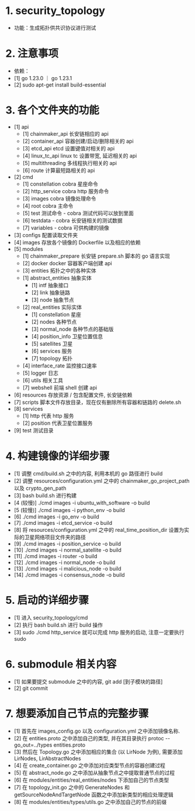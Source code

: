 # 1. security_topology

- 功能：生成拓扑供共识协议进行测试

# 2. 注意事项

- 依赖：
- [1] go 1.23.0 ｜ go 1.23.1
- [2] sudo apt-get install build-essential

# 3. 各个文件夹的功能
- [1] api
  - [1] chainmaker_api 长安链相应的 api
  - [2] container_api 容器创建/启动/删除相关的 api
  - [3] etcd_api etcd 设置键值对相关的 api
  - [4] linux_tc_api linux tc 设置带宽, 延迟相关的 api
  - [5] multithreading 多线程执行相关的 api
  - [6] route 计算最短路相关的 api
- [2] cmd
  - [1] constellation cobra 星座命令
  - [2] http_service cobra http 服务命令
  - [3] images cobra 镜像处理命令
  - [4] root cobra 主命令
  - [5] test 测试命令 - cobra 测试代码可以放到里面
  - [6] testdata - cobra 长安链相关的测试数据
  - [7] variables - cobra 可供构建的镜像
- [3] configs 配置读取文件夹
- [4] images 存放各个镜像的 Dockerfile 以及相应的依赖
- [5] modules
  -  [1] chainmaker_prepare 长安链 prepare.sh 脚本的 go 语言实现
  -  [2] docker docker 容器客户端创建 api
  -  [3] entities 拓扑之中的各种实体
    - [1] abstract_entities 抽象实体
      - [1] intf 抽象接口
      - [2] link 抽象链路
      - [3] node 抽象节点
    - [2] real_entities 实际实体
      - [1] constellation 星座
      - [2] nodes 各种节点
      - [3] normal_node 各种节点的基础版
      - [4] position_info 卫星位置信息
      - [5] satellites 卫星
      - [6] services 服务
      - [7] topology 拓扑
  -  [4] interface_rate 监控接口速率
  -  [5] logger 日志
  -  [6] utils 相关工具
  -  [7] webshell 前端 shell 创建 api
- [6] resources 存放资源 / 包含配置文件, 长安链依赖
- [7] scripts 脚本文件存放目录，现在仅有删除所有容器和链路的 delete.sh
- [8] services
  - [1] http 代表 http 服务
  - [2] position 代表卫星位置服务
- [9] test 测试目录

# 4. 构建镜像的详细步骤

- [1] 调整 cmd/build.sh 之中的内容, 利用本机的 go 路径进行 build
- [2] 调整 resources/configuration.yml 之中的 chainmaker_go_project_path 以及 crypto_gen_path
- [3] bash build.sh 进行构建
- [4 (较慢)] ./cmd images -i ubuntu_with_software -o build
- [5 (较慢)] ./cmd images -i python_env -o build
- [6] ./cmd images -i go_env -o build
- [7] ./cmd images -i etcd_service -o build
- [8] 将 resources/configuration.yml 之中的 real_time_position_dir 设置为实际的卫星网络项目文件夹的路径
- [9] ./cmd images -i position_service -o build
- [10] ./cmd images -i normal_satellite -o build
- [11] ./cmd images -i router -o build
- [12] ./cmd images -i normal_node -o build
- [13] ./cmd images -i malicious_node -o build
- [14] ./cmd images -i consensus_node -o build

# 5. 启动的详细步骤

- [1] 进入 security_topology/cmd
- [2] 执行 bash build.sh 进行 build 操作
- [3] sudo ./cmd http_service 就可以完成 http 服务的启动, 注意一定要执行 sudo

# 6. submodule 相关内容

- [1] 如果要提交 submodule 之中的内容, git add [到子模块的路径]
- [2] git commit

# 7. 想要添加自己节点的完整步骤

- [1] 首先在 images_config.go 以及 configuration.yml 之中添加镜像名称.
- [2] 在 entities.proto 之中添加自己的类型, 并在其目录执行 protoc --go_out=../types entities.proto
- [3] 然后在 Topology.go 之中添加相应的集合 (以 LirNode 为例), 需要添加 LirNodes, LirAbstractNodes
- [4] 在 create_container.go 之中添加对应类型节点的容器创建过程
- [5] 在 abstract_node.go 之中添加从抽象节点之中提取普通节点的过程
- [6] 在 modules/entities/real_entities/nodes 下添加自己的节点类型
- [7] 在 topology_init.go 之中的 GenerateNodes 和 getSourceNodeAndTargetNode 函数之中添加新类型的相应处理逻辑
- [8] 在 modules/entities/types/utils.go 之中添加自己的节点的前缀